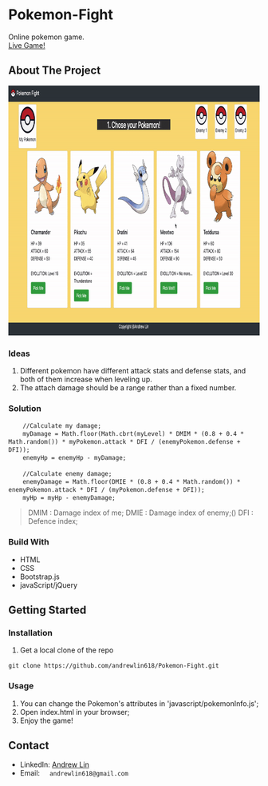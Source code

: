 # Pokemon-Fight
Online pokemon game. <br />
[Live Game!](https://andrewlin618.github.io/Pokemon-Fight)

## About The Project
<img src="assets/images/screenshot.gif" height=500px alt="Pokemon"></img>

### Ideas
1. Different pokemon have different attack stats and defense stats, and both of them increase when leveling up.<br />
2. The attach damage should be a range rather than a fixed number.

### Solution
```
    //Calculate my damage;
    myDamage = Math.floor(Math.cbrt(myLevel) * DMIM * (0.8 + 0.4 * Math.random()) * myPokemon.attack * DFI / (enemyPokemon.defense + DFI));
    enemyHp = enemyHp - myDamage;
    
    //Calculate enemy damage;
    enemyDamage = Math.floor(DMIE * (0.8 + 0.4 * Math.random()) * enemyPokemon.attack * DFI / (myPokemon.defense + DFI));
    myHp = myHp - enemyDamage;
```
> DMIM : Damage index of me;
> DMIE : Damage index of enemy;()
> DFI  : Defence index;

### Build With
- HTML
- CSS
- Bootstrap.js
- javaScript/jQuery

## Getting Started

### Installation
1. Get a local clone of the repo
```
git clone https://github.com/andrewlin618/Pokemon-Fight.git
```

### Usage
1. You can change the Pokemon's attributes in 'javascript/pokemonInfo.js';
2. Open index.html in your browser;
3. Enjoy the game!

## Contact
- LinkedIn: [Andrew Lin](https://www.linkedin.com/in/andrewlin618)
- Email:    &nbsp; &nbsp; `andrewlin618@gmail.com`


